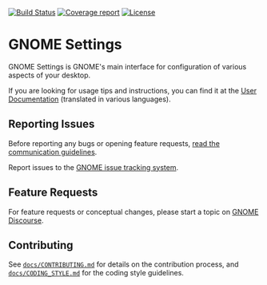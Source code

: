 [![Build Status](https://gitlab.gnome.org/GNOME/gnome-control-center/badges/main/pipeline.svg)](https://gitlab.gnome.org/GNOME/gnome-control-center/pipelines)
[![Coverage report](https://gitlab.gnome.org/GNOME/gnome-control-center/badges/main/coverage.svg)](https://gnome.pages.gitlab.gnome.org/gnome-control-center/)
[![License](https://img.shields.io/badge/License-GPL%20v2-blue.svg)](https://gitlab.gnome.org/GNOME/gnome-control-center/blob/main/COPYING)

GNOME Settings
====================

GNOME Settings is GNOME's main interface for configuration of various aspects of your desktop.

If you are looking for usage tips and instructions, you can find it at the [User Documentation](https://help.gnome.org/users/gnome-help/stable/prefs.html) (translated in various languages).

## Reporting Issues

Before reporting any bugs or opening feature requests, [read the communication guidelines](https://gitlab.gnome.org/GNOME/gnome-control-center/blob/main/docs/CODE_OF_CONDUCT.md#communication-guidelines).

Report issues to the [GNOME issue tracking system](https://gitlab.gnome.org/GNOME/gnome-control-center/issues).

## Feature Requests

For feature requests or conceptual changes, please start a topic on [GNOME Discourse](https://discourse.gnome.org/tags/settings).

## Contributing

See [`docs/CONTRIBUTING.md`](docs/CONTRIBUTING.md) for details on the contribution process, and [`docs/CODING_STYLE.md`](docs/CODING_STYLE.md)
for the coding style guidelines.
